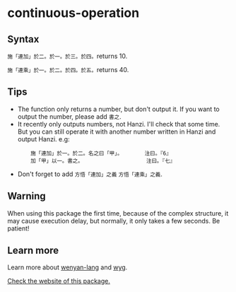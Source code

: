 # continuous-operation
## Syntax
```施「連加」於二。於一。於三。於四。```returns 10.

```施「連乘」於一。於二。於四。於五。```returns 40.
## Tips
- The function only returns a number, but don't output it. If you want to output the number, please add `書之`.
- It recently only outputs numbers, not Hanzi. I'll check that some time. But you can still operate it with another number written in Hanzi and output Hanzi. e.g:
  ``` 
      施「連加」於一。於二。名之曰「甲」。       注曰。『6』
      加「甲」以一。書之。                    注曰。『七』
  ```
- Don't forget to add ```方悟「連加」之義``` ```方悟「連乘」之義```.
## Warning
When using this package the first time, because of the complex structure, it may cause execution delay, but normally, it only takes a few seconds. Be patient!
## Learn more
Learn more about [wenyan-lang](https://wy-lang.org) and [wyg](https://wyg.wy-lang.org).

[Check the website of this package.](https://xingzilong.github.io/continuous-operation)
